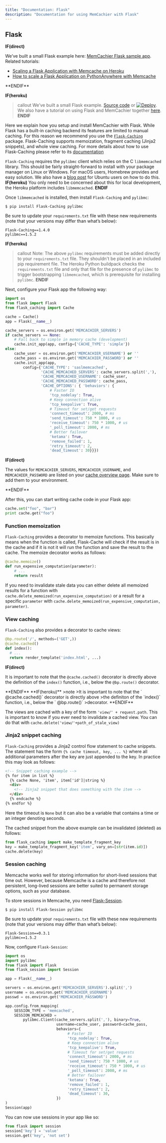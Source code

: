 ```yaml
---
title: "Documentation: Flask"
description: "Documentation for using MemCachier with Flask"
---
```


## Flask

**IF(direct)**
<div class="alert alert-info">
We’ve built a small Flask example here:
<a href="https://github.com/memcachier/examples-flask">MemCachier Flask sample app</a>.
<br>
Related tutorials:
<ul>
  <li><a href="https://devcenter.heroku.com/articles/flask-memcache">Scaling a Flask Application with Memcache on Heroku</a></li>
  <li><a href="https://blog.memcachier.com/2018/10/01/flask-on-pythonanywhere-tutorial/">How to scale a Flask Application on PythonAnywhere with Memcache</a></li>
</ul>
</div>
**ENDIF**

**IF(heroku)**
>callout
>We’ve built a small Flask example.
><a class="github-source-code" href="http://github.com/memcachier/examples-flask">Source code</a> or
>[![Deploy](https://www.herokucdn.com/deploy/button.png)](https://heroku.com/deploy?template=http://github.com/memcachier/examples-flask).
><br>
>We also have a tutorial on using Flask and MemCachier together
>[here](https://devcenter.heroku.com/articles/flask-memcache).
**ENDIF**

Here we explain how you setup and install MemCachier with Flask. While Flask
has a built-in caching backend its features are limited to manual caching. For
this reason we recommend you use the
[`Flask-Caching`](https://github.com/sh4nks/flask-caching) package.
Flask-Caching supports memoization, fragment caching (Jinja2 snippets), and
whole view caching. For more details about how to use Flask-Caching please
refer to its [documentation](https://flask-caching.readthedocs.io/en/latest/)

`Flask-Caching` requires the `pylibmc` client which relies on the C
`libmemcached` library. This should be
fairly straight-forward to install with your package manager on Linux or
Windows. For macOS users, Homebrew provides and easy solution. We also have a
[blog post](https://blog.memcachier.com/2014/11/05/ubuntu-libmemcached-and-sasl-support/)
for Ubuntu users on how to do this.
**IF(heroku)**
You only need to be concerned about this for local development, the Heroku
platform includes `libmemcached`.
**ENDIF**

Once `libmemcached` is installed, then install `Flask-Caching` and `pylibmc`:

```term
$ pip install Flask-Caching pylibmc
```

Be sure to update your `requirements.txt` file with these new requirements
(note that your versions may differ than what’s below):

```text
Flask-Caching==1.4.0
pylibmc==1.5.2
```

**IF(heroku)**
>callout
>Note: The above `pylibmc` requirements must be added directly to your
>`requirements.txt` file. They shouldn't be placed in an included pip
>requirement file. The Heroku Python buildpack checks the `requirements.txt`
>file and only that file for the presence of `pylibmc` to trigger bootstrapping
>`libmemcached`, which is prerequisite for installing `pylibmc`.
**ENDIF**

Next, configure your Flask app the following way:

```python
import os
from flask import Flask
from flask_caching import Cache

cache = Cache()
app = Flask(__name__)

cache_servers = os.environ.get('MEMCACHIER_SERVERS')
if cache_servers == None:
    # Fall back to simple in memory cache (development)
    cache.init_app(app, config={'CACHE_TYPE': 'simple'})
else:
    cache_user = os.environ.get('MEMCACHIER_USERNAME') or ''
    cache_pass = os.environ.get('MEMCACHIER_PASSWORD') or ''
    cache.init_app(app,
        config={'CACHE_TYPE': 'saslmemcached',
                'CACHE_MEMCACHED_SERVERS': cache_servers.split(','),
                'CACHE_MEMCACHED_USERNAME': cache_user,
                'CACHE_MEMCACHED_PASSWORD': cache_pass,
                'CACHE_OPTIONS': { 'behaviors': {
                    # Faster IO
                    'tcp_nodelay': True,
                    # Keep connection alive
                    'tcp_keepalive': True,
                    # Timeout for set/get requests
                    'connect_timeout': 2000, # ms
                    'send_timeout': 750 * 1000, # us
                    'receive_timeout': 750 * 1000, # us
                    '_poll_timeout': 2000, # ms
                    # Better failover
                    'ketama': True,
                    'remove_failed': 1,
                    'retry_timeout': 2,
                    'dead_timeout': 30}}})
```

**IF(direct)**
<p class="alert alert-info">
The values for <code>MEMCACHIER_SERVERS</code>, <code>MEMCACHIER_USERNAME</code>, and
<code>MEMCACHIER_PASSWORD</code> are listed on your
<a href="https://www.memcachier.com/caches">cache overview page</a>. Make sure to add them
to your environment.
</p>
**ENDIF**

After this, you can start writing cache code in your Flask app:

```python
cache.set("foo", "bar")
print cache.get("foo")
```

### Function memoization

`Flask-Caching` provides a decorator to memoize functions. This basically means
when the function is called, Flask-Cache will check if the result is in the
cache and if it is not it will run the function and save the result to the
cache. The memoize decorator works as follows:

```python
@cache.memoize()
def run_expensive_computation(parameter):
    # ...
    return result
```

If you need to invalidate stale data you can either delete all memoized results
for a function with `cache.delete_memoized(run_expensive_computation)` or a
result for a specific `parameter` with
`cache.delete_memoized(run_expensive_computation, parameter)`.

### View caching

`Flask-Caching` also provides a decorator to cache views:

```python
@bp.route('/', methods=('GET',))
@cache.cached()
def index():
  # ...
  return render_template('index.html', ...)
```

**IF(direct)**
<p class="alert alert-info">
It is important to note that the <code>@cache.cached()</code> decorator is
directly above the definition of the <code>index()</code> function, i.e., below
the <code>@bp.route()</code> decorator.
</p>
**ENDIF**
**IF(heroku)**
>note
>It is important to note that the ` @cache.cached()` decorator is directly above
>the definiton of the `index()` function, i.e., below the ` @bp.route()`
>decorator.
**ENDIF**

The views are cached with a key of the form `'view/' + request.path`. This is
important to know if you ever need to invalidate a cached view. You can do that
with `cache.delete('view/'+path_of_stale_view)`

### Jinja2 snippet caching

`Flask-Caching` provides a Jinja2 control flow statement to cache snippets.
The statement has the form `{% cache timeout, key, ... %}` where all additional
parameters after the key are just appended to the key. In practice this may look
as follows:

```html
<!-- Snippet caching example -->
{% for item in list %}
  {% cache None, 'item', item['id']|string %}
  <div>
    <!-- Jinja2 snippet that does something with the item -->
  </div>
  {% endcache %}
{% endfor %}
```

Here the timeout is `None` but it can also be a variable that contains a time or
an integer denoting seconds.

The cached snippet from the above example can be invalidated (deleted) as follows:

```python
from flask_caching import make_template_fragment_key
key = make_template_fragment_key('item', vary_on=[str(item.id)])
cache.delete(key)
```

### Session caching

Memcache works well for storing information for short-lived sessions that time
out. However, because Memcache is a cache and therefore not persistent,
long-lived sessions are better suited to permanent storage options, such as
your database.

To store sessions in Memcache, you need
[Flask-Session](https://pypi.org/project/Flask-Session/).

```term
$ pip install Flask-Session pylibmc
```

Be sure to update your `requirements.txt` file with these new requirements
(note that your versions may differ than what’s below):

```text
Flask-Session==0.3.1
pylibmc==1.5.2
```

Now, configure `Flask-Session`:

```python
import os
import pylibmc
from flask import Flask
from flask_session import Session

app = Flask(__name__)

servers = os.environ.get('MEMCACHIER_SERVERS').split(',')
username = os.environ.get('MEMCACHIER_USERNAME')
passwd = os.environ.get('MEMCACHIER_PASSWORD')

app.config.from_mapping(
    SESSION_TYPE = 'memcached',
    SESSION_MEMCACHED =
        pylibmc.Client(cache_servers.split(','), binary=True,
                       username=cache_user, password=cache_pass,
                       behaviors={
                            # Faster IO
                            'tcp_nodelay': True,
                            # Keep connection alive
                            'tcp_keepalive': True,
                            # Timeout for set/get requests
                            'connect_timeout': 2000, # ms
                            'send_timeout': 750 * 1000, # us
                            'receive_timeout': 750 * 1000, # us
                            '_poll_timeout': 2000, # ms
                            # Better failover
                            'ketama': True,
                            'remove_failed': 1,
                            'retry_timeout': 2,
                            'dead_timeout': 30,
                       })
)
Session(app)
```

You can now use sessions in your app like so:

```python
from flask import session
session['key'] = 'value'
session.get('key', 'not set')
```
